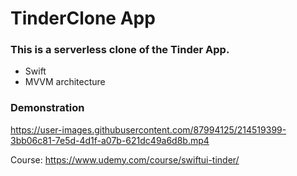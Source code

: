 # TinderClone App

### This is a serverless clone of the Tinder App.
- Swift
- MVVM architecture


### Demonstration
https://user-images.githubusercontent.com/87994125/214519399-3bb06c81-7e5d-4d1f-a07b-621dc49a6d8b.mp4




Course:
https://www.udemy.com/course/swiftui-tinder/
